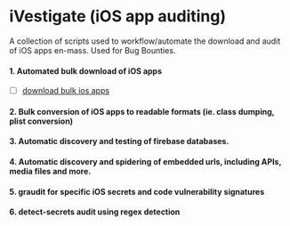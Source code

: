 # iVestigate (iOS app auditing)
A collection of scripts used to workflow/automate the download and audit of iOS apps en-mass. Used for Bug Bounties. 

#### 1. Automated bulk download of iOS apps
- [ ] [download bulk ios apps](https://github.com/SherlocksHat/bulk-download-ios-apps)
#### 2. Bulk conversion of iOS apps to readable formats (ie. class dumping, plist conversion)

#### 3. Automatic discovery and testing of firebase databases. 

#### 4. Automatic discovery and spidering of embedded urls, including APIs, media files and more. 

#### 5. graudit for specific iOS secrets and code vulnerability signatures 

#### 6. detect-secrets audit using regex detection
